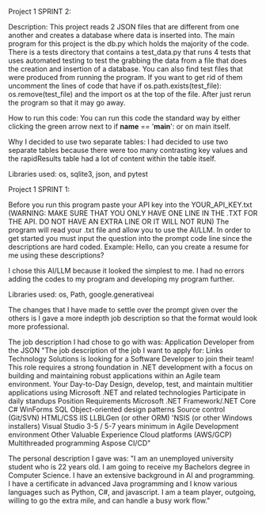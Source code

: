 Project 1 SPRINT 2:

Description:
This project reads 2 JSON files that are different from one another and creates a database where data is inserted into.
The main program for this project is the db.py which holds the majority of the code. There is a tests directory that 
contains a test_data.py that runs 4 tests that uses automated testing to test the grabbing the data from a file that
does the creation and insertion of a database. You can also find test files that were produced from running the program.
If you want to get rid of them uncomment the lines of code that have if os.path.exists(test_file): os.remove(test_file) 
and the import os at the top of the file. After just rerun the program so that it may go away.

How to run this code:
You can run this code the standard way by either clicking the green arrow next to if __name__ == '__main__': or on main
itself.

Why I decided to use two separate tables:
I had decided to use two separate tables because there were too many contrasting key values and the rapidResults table
had a lot of content within the table itself.

Libraries used: 
os, sqlite3, json, and pytest


Project 1 SPRINT 1:

Before you run this program paste your API key into the YOUR_API_KEY.txt
(WARNING: MAKE SURE THAT YOU ONLY HAVE ONE LINE IN THE .TXT FOR THE API. DO NOT HAVE AN EXTRA LINE OR IT WILL NOT RUN)
The program will read your .txt file and allow you to use the AI/LLM.
In order to get started you must input the question into the prompt code line since the descriptions are hard coded.
Example: Hello, can you create a resume for me using these descriptions?

I chose this AI/LLM because it looked the simplest to me. I had no errors adding the
codes to my program and developing my program further.

Libraries used: 
os, Path, google.generativeai

The changes that I have made to settle over the prompt given over the others is I gave a more indepth job description
so that the format would look more professional.

The job description I had chose to go with was: Application Developer from the JSON
"The job description of the job I want to apply for:
Links Technology Solutions is looking for a Software Developer to join their team!
This role requires a strong foundation in .NET development with a focus on building
and maintaining robust applications within an Agile team environment.
Your Day-to-Day Design, develop, test,
and maintain multitier applications using Microsoft .NET and related technologies
Participate in daily standups Position Requirements
Microsoft .NET Framework/.NET Core C# WinForms SQL
Object-oriented design patterns Source control (Git/SVN)
HTML/CSS IIS LLBLGen (or other ORM)
'NSIS (or other Windows installers) Visual Studio
3-5 / 5-7 years minimum in Agile Development environment Other Valuable Experience
Cloud platforms (AWS/GCP) Multithreaded programming Aspose CI/CD"

The personal description I gave was:
"I am an unemployed university student who is 22 years old.
I am going to receive my Bachelors degree in Computer Science.
I have an extensive background in AI and programming.
I have a certificate in advanced Java programming and I know various languages such as Python, C#, and javascript.
I am a team player, outgoing, willing to go the extra mile, and can handle a busy work flow."
